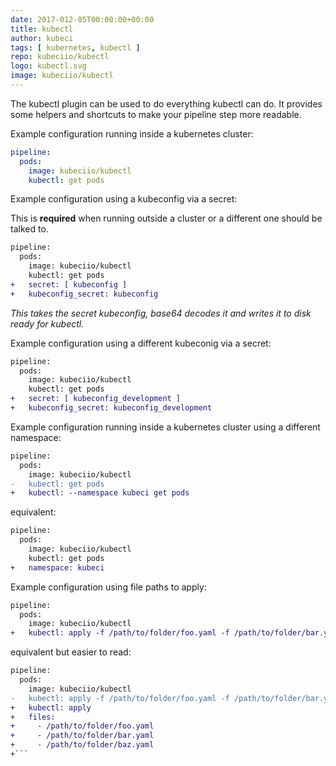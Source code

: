 ```yaml
---
date: 2017-012-05T00:00:00+00:00
title: kubectl
author: kubeci
tags: [ kubernetes, kubectl ]
repo: kubeciio/kubectl
logo: kubectl.svg
image: kubeciio/kubectl
---
```


The kubectl plugin can be used to do everything kubectl can do.
It provides some helpers and shortcuts to make your pipeline step more readable.

Example configuration running inside a kubernetes cluster:

```yaml
pipeline:
  pods:
    image: kubeciio/kubectl
    kubectl: get pods
```

Example configuration using a kubeconfig via a secret:

This is **required** when running outside a cluster or a different one should be talked to. 

```diff
pipeline:
  pods:
    image: kubeciio/kubectl
    kubectl: get pods
+   secret: [ kubeconfig ]
+   kubeconfig_secret: kubeconfig
```

_This takes the secret kubeconfig, base64 decodes it and writes it to disk ready for kubectl._ 

Example configuration using a different kubeconig via a secret:

```diff
pipeline:
  pods:
    image: kubeciio/kubectl
    kubectl: get pods
+   secret: [ kubeconfig_development ]
+   kubeconfig_secret: kubeconfig_development
```

Example configuration running inside a kubernetes cluster using a different namespace:

```diff
pipeline:
  pods:
    image: kubeciio/kubectl
-   kubectl: get pods
+   kubectl: --namespace kubeci get pods
```

equivalent:

```diff
pipeline:
  pods:
    image: kubeciio/kubectl
    kubectl: get pods
+   namespace: kubeci
```

Example configuration using file paths to apply:

```diff
pipeline:
  pods:
    image: kubeciio/kubectl
+   kubectl: apply -f /path/to/folder/foo.yaml -f /path/to/folder/bar.yaml -f /path/to/folder/baz.yaml
```

equivalent but easier to read:

```diff
pipeline:
  pods:
    image: kubeciio/kubectl
-   kubectl: apply -f /path/to/folder/foo.yaml -f /path/to/folder/bar.yaml -f /path/to/folder/baz.yaml
+   kubectl: apply
+   files: 
+     - /path/to/folder/foo.yaml 
+     - /path/to/folder/bar.yaml 
+     - /path/to/folder/baz.yaml
+```
